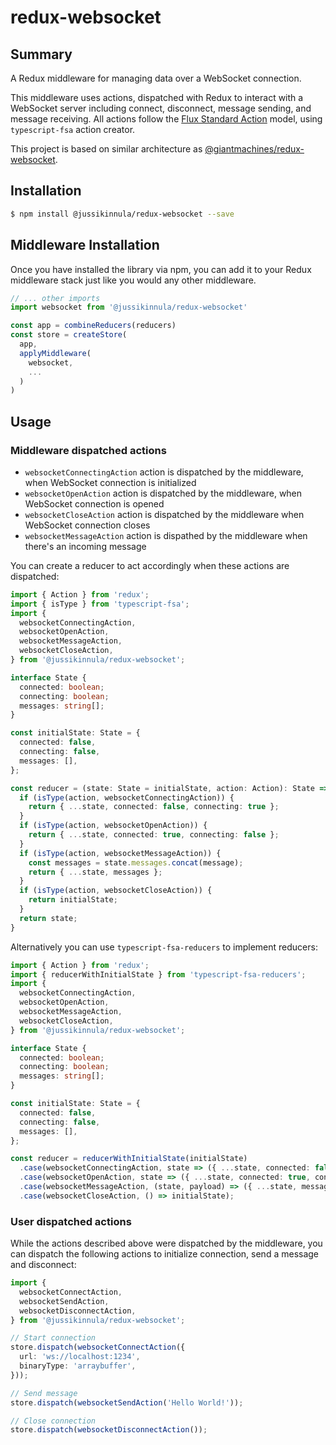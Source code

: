# redux-websocket

## Summary

A Redux middleware for managing data over a WebSocket connection.

This middleware uses actions, dispatched with Redux to interact with a WebSocket server including connect, disconnect, message sending, and message receiving. All actions follow the [Flux Standard Action](https://github.com/acdlite/flux-standard-action) model, using `typescript-fsa` action creator.

This project is based on similar architecture as [@giantmachines/redux-websocket](https://github.com/giantmachines/redux-websocket).

## Installation

```bash
$ npm install @jussikinnula/redux-websocket --save
```

## Middleware Installation

Once you have installed the library via npm, you can add it to your Redux middleware stack just like you would any other middleware.

```javascript
// ... other imports
import websocket from '@jussikinnula/redux-websocket'

const app = combineReducers(reducers)
const store = createStore(
  app,
  applyMiddleware(
    websocket,
    ...
  )
)
```

## Usage

### Middleware dispatched actions

- `websocketConnectingAction` action is dispatched by the middleware, when WebSocket connection is initialized
- `websocketOpenAction` action is dispatched by the middleware, when WebSocket connection is opened
- `websocketCloseAction` action is dispatched by the middleware when WebSocket connection closes
- `websocketMessageAction` action is dispathed by the middleware when there's an incoming message

You can create a reducer to act accordingly when these actions are dispatched:

```typescript
import { Action } from 'redux';
import { isType } from 'typescript-fsa';
import {
  websocketConnectingAction,
  websocketOpenAction,
  websocketMessageAction,
  websocketCloseAction,
} from '@jussikinnula/redux-websocket';

interface State {
  connected: boolean;
  connecting: boolean;
  messages: string[];
}

const initialState: State = {
  connected: false,
  connecting: false,
  messages: [],
};

const reducer = (state: State = initialState, action: Action): State => {
  if (isType(action, websocketConnectingAction)) {
    return { ...state, connected: false, connecting: true };
  }
  if (isType(action, websocketOpenAction)) {
    return { ...state, connected: true, connecting: false };
  }
  if (isType(action, websocketMessageAction)) {
    const messages = state.messages.concat(message);
    return { ...state, messages };
  }
  if (isType(action, websocketCloseAction)) {
    return initialState;
  }
  return state;
}
```

Alternatively you can use `typescript-fsa-reducers` to implement reducers:

```typescript
import { Action } from 'redux';
import { reducerWithInitialState } from 'typescript-fsa-reducers';
import {
  websocketConnectingAction,
  websocketOpenAction,
  websocketMessageAction,
  websocketCloseAction,
} from '@jussikinnula/redux-websocket';

interface State {
  connected: boolean;
  connecting: boolean;
  messages: string[];
}

const initialState: State = {
  connected: false,
  connecting: false,
  messages: [],
};

const reducer = reducerWithInitialState(initialState)
  .case(websocketConnectingAction, state => ({ ...state, connected: false, connecting: true }))
  .case(websocketOpenAction, state => ({ ...state, connected: true, connecting: false }))
  .case(websocketMessageAction, (state, payload) => ({ ...state, messages: [...state.messages, message] }))
  .case(websocketCloseAction, () => initialState);
```

### User dispatched actions

While the actions described above were dispatched by the middleware, you can dispatch the following actions to initialize connection, send a message and disconnect:

```typescript
import {
  websocketConnectAction,
  websocketSendAction,
  websocketDisconnectAction,
} from '@jussikinnula/redux-websocket';

// Start connection
store.dispatch(websocketConnectAction({
  url: 'ws://localhost:1234',
  binaryType: 'arraybuffer',
}));

// Send message
store.dispatch(websocketSendAction('Hello World!'));

// Close connection
store.dispatch(websocketDisconnectAction());
```
